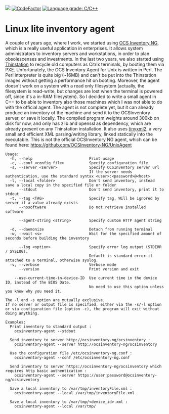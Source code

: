 ![](https://github.com/jackburton79/ocs-agent/workflows/build/badge.svg)
[![CodeFactor](https://www.codefactor.io/repository/github/jackburton79/ocs-agent/badge)](https://www.codefactor.io/repository/github/jackburton79/ocs-agent)
[![Language grade: C/C++](https://img.shields.io/lgtm/grade/cpp/g/jackburton79/ocs-agent.svg?logo=lgtm&logoWidth=18)](https://lgtm.com/projects/g/jackburton79/ocs-agent/context:cpp)

Linux lite inventory agent
=====
A couple of years ago, where I work, we started using [OCS Inventory NG](http://www.ocsinventory-ng.org), which
is a really useful application in enterprises. It allows system administrators to inventory servers and workstations,
in order to plan obsolescenses and investments.
In the last two years, we also started using [Thinstation](http://www.thinstation.org) to recycle old computers
as Citrix terminals, by booting them via PXE.
Unfortunately, the OCS Inventory Agent for Unix is written in Perl. The Perl interpreter is quite big (~16MB) and
can't be put into the Thinstation images without getting a performance hit on booting. Moreover, the agent doesn't
work on a system with a read only filesystem (actually, the filesystem is read-write, but changes are lost 
when the terminal is powered off, since it's a in-RAM filesystem).
So I decided to write a small agent in C++ to be able to inventory also those machines which I was not able to do with the official agent.
The agent is not complete yet, but it can already produce an inventory of the machine and send it to the 
OCSInventory server, or save it locally.
The compiled program weights around 300kb on disk for now, and only has zlib and openssl as dependency, which are already present on any Thinstation installation.
It also uses [tinyxml2](http://www.grinninglizard.com/tinyxml2), a very small and efficient XML parsing/writing library, linked statically into the executable.
This is not the official OCSInventory NG agent, which can be found here: https://github.com/OCSInventory-NG/UnixAgent

    Usage:
      -h, --help                         Print usage
      -c, --conf <config_file>           Specify configuration file
      -s, --server <server>              Specify OCSInventory server url
                                         If the server needs authentication, use the standard syntax <user>:<password>@<host>
      -l, --local <folder>               Don't send inventory, instead save a local copy in the specified file or folder
          --stdout                       Don't send inventory, print it to stdout
      -t, --tag <TAG>                    Specify tag. Will be ignored by server if a value already exists
          --nosoftware                   Do not retrieve installed software

          --agent-string <string>        Specify custom HTTP agent string

      -d, --daemonize                    Detach from running terminal
      -w, --wait <s>                     Wait for the specified amount of seconds before building the inventory

          --log <option>                 Specify error log output (STDERR / SYSLOG).
                                         Default is standard error if attached to a terminal, otherwise syslog. 
      -v, --verbose                      Verbose mode
          --version                      Print version and exit

        --use-current-time-in-device-ID  Use current time in the device ID, instead of the BIOS Date.
                                         No need to use this option unless you know why you need it.

    The -l and -s option are mutually exclusive.
    If no server or output file is specified, either via the -s/-l option or via configuration file (option -c), the program will exit without doing anything.

    Examples:
      Print inventory to standard output :
        ocsinventory-agent --stdout

      Send inventory to server http://ocsinventory-ng/ocsinventory :
        ocsinventory-agent --server http://ocsinventory-ng/ocsinventory

      Use the configuration file /etc/ocsinventory-ng.conf :
        ocsinventory-agent --conf /etc/ocsinventory-ng.conf

      Send inventory to server https://ocsinventory-ng/ocsinventory which requires http basic authentication :
        ocsinventory-agent --server https://user:password@ocsinventory-ng/ocsinventory

      Save a local inventory to /var/tmp/inventoryFile.xml :
        ocsinventory-agent --local /var/tmp/inventoryFile.xml

      Save a local inventory to /var/tmp/<device_id>.xml :
        ocsinventory-agent --local /var/tmp/
